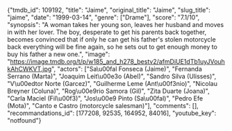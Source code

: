 {"tmdb_id": 109192, "title": "Jaime", "original_title": "Jaime", "slug_title": "jaime", "date": "1999-03-14", "genre": ["Drame"], "score": "7.1/10", "synopsis": "A woman takes her young son, leaves her husband and moves in with her lover. The boy, desperate to get his parents back together, becomes convinced that if only he can get his father's stolen motorcycle back everything will be fine again, so he sets out to get enough money to buy his father a new one.", "image": "https://image.tmdb.org/t/p/w185_and_h278_bestv2/afmDiUE1dTb1uyJVouhkAhCWKVT.jpg", "actors": ["Sa\u00fal Fonseca (Jaime)", "Fernanda Serrano (Marta)", "Joaquim Leit\u00e3o (Abel)", "Sandro Silva (Ulisses)", "V\u00edtor Norte (Garcez)", "Guilherme Leme (Ant\u00f3nio)", "Nicolau Breyner (Coluna)", "Rog\u00e9rio Samora (Gil)", "Zita Duarte (Joana)", "Carla Maciel (Fil\u00f3)", "Jos\u00e9 Pinto (Sa\u00fal)", "Pedro Efe (Mota)", "Canto e Castro (motorcycle salesman)"], "comments": [], "recommandations_id": [177208, 92535, 164952, 84016], "youtube_key": "notfound"}